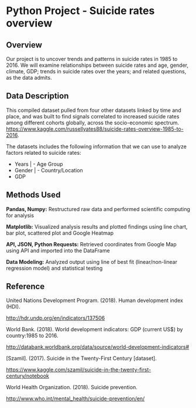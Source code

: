 # Python Project - Suicide rates overview

## Overview

Our project is to uncover trends and patterns in suicide rates in 1985 to 2016. We
will examine relationships between suicide rates and age, gender, climate, GDP;
trends in suicide rates over the years; and related questions, as the data admits.

## Data Description

This compiled dataset pulled from four other datasets linked by time and place, and
was built to find signals correlated to increased suicide rates among different
cohorts globally, across the socio-economic spectrum.
https://www.kaggle.com/russellyates88/suicide-rates-overview-1985-to-2016.

The datasets includes the following information that we can use to analyze factors
related to suicide rates:

- Years | - Age Group
- Gender | - Country/Location
- GDP

## Methods Used

**Pandas, Numpy:**
Restructured raw data and performed scientific computing for analysis

**Matplotlib:**
Visualized analysis results and plotted findings using line chart, bar plot, scattered
plot and Google Heatmap

**API, JSON, Python Requests:**
Retrieved coordinates from Google Map using API and imported into the DataFrame

**Data Modeling:**
Analyzed output using line of best fit (linear/non-linear regression model) and
statistical testing


## Reference

United Nations Development Program. (2018). Human development index (HDI).

http://hdr.undp.org/en/indicators/137506

World Bank. (2018). World development indicators: GDP (current US$) by
country:1985 to 2016.

http://databank.worldbank.org/data/source/world-development-indicators#

[Szamil]. (2017). Suicide in the Twenty-First Century [dataset].

https://www.kaggle.com/szamil/suicide-in-the-twenty-first-century/notebook

World Health Organization. (2018). Suicide prevention.

http://www.who.int/mental_health/suicide-prevention/en/
